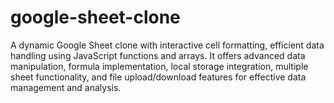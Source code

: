 # google-sheet-clone
A dynamic Google Sheet clone with interactive cell formatting, efficient data handling using JavaScript functions and arrays. It offers advanced data manipulation, formula implementation, local storage integration, multiple sheet functionality, and file upload/download features for effective data management and analysis.
